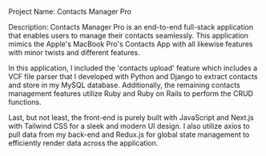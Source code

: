 Project Name: Contacts Manager Pro

Description:
Contacts Manager Pro is an end-to-end full-stack application that enables users to manage their contacts seamlessly. This application mimics the Apple's MacBook Pro's Contacts App with all likewise features with minor twists and different features. 

In this application, I included the 'contacts upload' feature which includes a VCF file parser that I developed with Python and Django to extract contacts and store in my MySQL database. Additionally, the remaining contacts management features utilize Ruby and Ruby on Rails to perform the CRUD functions.

Last, but not least, the front-end is purely built with JavaScript and Next.js with Tailwind CSS for a sleek and modern UI design. I also utilize axios to pull data from my back-end and Redux.js for global state management to efficiently render data across the application.
